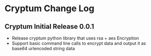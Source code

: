 # Cryptum Change Log

## Cryptum Initial Release 0.0.1

-   Release cryptum python library that uses rsa + aes Encryption
-   Support basic command line calls to encrypt data and output it as base64 urlencoded string data
